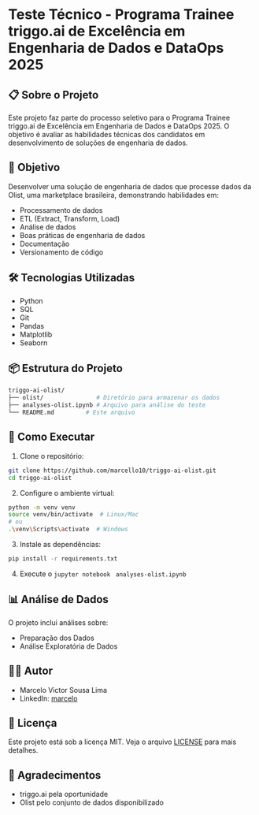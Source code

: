 # Teste Técnico - Programa Trainee triggo.ai de Excelência em Engenharia de Dados e DataOps 2025

## 📋 Sobre o Projeto

Este projeto faz parte do processo seletivo para o Programa Trainee triggo.ai de Excelência em Engenharia de Dados e DataOps 2025. O objetivo é avaliar as habilidades técnicas dos candidatos em desenvolvimento de soluções de engenharia de dados.

## 🎯 Objetivo

Desenvolver uma solução de engenharia de dados que processe dados da Olist, uma marketplace brasileira, demonstrando habilidades em:
- Processamento de dados
- ETL (Extract, Transform, Load)
- Análise de dados
- Boas práticas de engenharia de dados
- Documentação
- Versionamento de código

## 🛠️ Tecnologias Utilizadas

- Python
- SQL
- Git
- Pandas
- Matplotlib
- Seaborn

## 📦 Estrutura do Projeto

```bash
triggo-ai-olist/
├── olist/               # Diretório para armazenar os dados
├── analyses-olist.ipynb # Arquivo para análise do teste
└── README.md         # Este arquivo
```

## 🚀 Como Executar

1. Clone o repositório:
```bash
git clone https://github.com/marcello10/triggo-ai-olist.git
cd triggo-ai-olist
```

2. Configure o ambiente virtual:
```bash
python -m venv venv
source venv/bin/activate  # Linux/Mac
# ou
.\venv\Scripts\activate  # Windows
```

3. Instale as dependências:
```bash
pip install -r requirements.txt
```

4. Execute o `jupyter notebook `
`analyses-olist.ipynb`

## 📊 Análise de Dados

O projeto inclui análises sobre:
- Preparação dos Dados
- Análise Exploratória de Dados

## 👨‍💻 Autor

- Marcelo Victor Sousa Lima
- LinkedIn: [marcelo](https://www.linkedin.com/in/marcelo-victor-sousa-lima-611934124/)

## 📄 Licença

Este projeto está sob a licença MIT. Veja o arquivo [LICENSE](LICENSE) para mais detalhes.

## 🙏 Agradecimentos

- triggo.ai pela oportunidade
- Olist pelo conjunto de dados disponibilizado